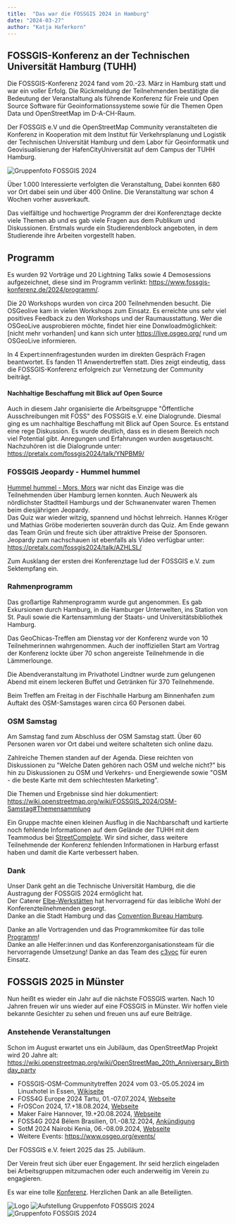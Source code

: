 ```yaml
---
title:  "Das war die FOSSGIS 2024 in Hamburg"
date: "2024-03-27"
author: "Katja Haferkorn"
---
```


## FOSSGIS-Konferenz an der Technischen Universität Hamburg (TUHH)

Die FOSSGIS-Konferenz 2024 fand vom 20.-23. März in Hamburg statt und war ein voller Erfolg. Die Rückmeldung der Teilnehmenden bestätigte die Bedeutung der Veranstaltung als führende Konferenz für Freie und Open Source Software für Geoinformationssysteme sowie für die Themen Open Data und OpenStreetMap im D-A-CH-Raum.

Der FOSSGIS e.V und die OpenStreetMap Community veranstalteten die Konferenz in Kooperation mit dem Institut für Verkehrsplanung und Logistik der Technischen Universität Hamburg und dem Labor für Geoinformatik und Geovisualisierung der HafenCityUniversität auf dem Campus der TUHH Hamburg.

![Gruppenfoto FOSSGIS 2024](https://files.fossgis.de/Konferenz/2024/Fotos/FOSSGIS2024_Gruppenfoto.jpg "Bild zeigt die Teilnehmenden der FOSSGIS 2024 auf dem Gelände der TUHH") 


Über 1.000 Interessierte verfolgten die Veranstaltung, Dabei konnten 680 vor Ort dabei sein und über 400 Online. Die Veranstaltung war schon 4 Wochen vorher ausverkauft.

Das vielfältige und hochwertige Programm der drei Konferenztage deckte viele Themen ab und es gab viele Fragen aus dem Publikum und Diskussionen.
Erstmals wurde ein Studierendenblock angeboten, in dem Studierende ihre Arbeiten vorgestellt haben.


## Programm 
Es wurden 92 Vorträge und 20 Lightning Talks sowie 4 Demosessions aufgezeichnet, diese sind im Programm verlinkt: https://www.fossgis-konferenz.de/2024/programm/.

Die 20 Workshops wurden von circa 200 Teilnehmenden besucht. Die OSGeolive kam in vielen Workshops zum Einsatz. Es erreichte uns sehr viel positives Feedback zu den Workshops und der Raumausstattung. Wer die OSGeoLive ausprobieren möchte, findet hier eine Donwloadmöglichkeit: [nicht mehr vorhanden] und kann sich unter https://live.osgeo.org/ rund um OSGeoLive informieren.

In 4 Expert:innenfragestunden wurden im direkten Gespräch Fragen beantwortet. 
Es fanden 11 Anwendertreffen statt. Dies zeigt eindeutig, dass die FOSSGIS-Konferenz erfolgreich zur Vernetzung der Community beiträgt.

#### Nachhaltige Beschaffung mit Blick auf Open Source
Auch in diesem Jahr organisierte die Arbeitsgruppe "Öffentliche Ausschreibungen mit FOSS" des FOSSGIS e.V. eine Dialogrunde. Diesmal ging es um nachhaltige Beschaffung mit Blick auf Open Source. Es entstand eine rege Diskussion. Es wurde deutlich, dass es in diesem Bereich noch viel Potential gibt. Anregungen und Erfahrungen wurden ausgetauscht.
Nachzuhören ist die Dialogrunde unter: https://pretalx.com/fossgis2024/talk/YNPBM9/


### FOSSGIS Jeopardy - Hummel hummel
[Hummel hummel - Mors, Mors](https://de.wikipedia.org/wiki/Hamburger_Gru%C3%9F) war nicht das Einzige was die Teilnehmenden über Hamburg lernen konnten. Auch Neuwerk als nördlichster Stadtteil Hamburgs und der Schwanenvater waren Themen beim diesjährigen Jeopardy.   
Das Quiz war wieder witzig, spannend und höchst lehrreich. Hannes Kröger und Mathias Gröbe moderierten souverän durch das Quiz. Am Ende gewann das Team Grün und freute sich über attraktive Preise der Sponsoren.
Jeopardy zum nachschauen ist ebenfalls als Video verfügbar unter: https://pretalx.com/fossgis2024/talk/AZHLSL/

Zum Ausklang der ersten drei Konferenztage lud der FOSSGIS e.V. zum Sektempfang ein.

### Rahmenprogramm
Das großartige Rahmenprogramm wurde gut angenommen. Es gab Exkursionen durch Hamburg, in die Hamburger Unterwelten, ins Station von St. Pauli sowie die Kartensammlung der Staats- und Universitätsbibliothek Hamburg. 

Das GeoChicas-Treffen am Dienstag vor der Konferenz wurde von 10 Teilnehmerinnen wahrgenommen. Auch der inoffiziellen Start am Vortrag der Konferenz lockte über 70 schon angereiste Teilnehmende in die Lämmerlounge.

Die Abendveranstaltung im Privathotel Lindtner wurde zum gelungenen Abend mit einem leckeren Buffet und Getränken für 370 Teilnehmende.

Beim Treffen am Freitag in der Fischhalle Harburg am Binnenhafen zum Auftakt des OSM-Samstages waren circa 60 Personen dabei. 

### OSM Samstag
Am Samstag fand zum Abschluss der OSM Samstag statt. Über 60 Personen waren vor Ort dabei und weitere schalteten sich online dazu.

Zahlreiche Themen standen auf der Agenda. Diese reichten von Diskussionen zu "Welche Daten gehören nach OSM und welche nicht?" bis hin zu Diskussionen zu OSM und Verkehrs- und Energiewende sowie "OSM - die beste Karte mit dem schlechtesten Marketing".

Die Themen und Ergebnisse sind hier dokumentiert: https://wiki.openstreetmap.org/wiki/FOSSGIS_2024/OSM-Samstag#Themensammlung

Ein Gruppe machte einen kleinen Ausflug in die Nachbarschaft und kartierte noch fehlende Informationen auf dem Gelände der TUHH mit dem Teammodus bei [StreetComplete](https://wiki.openstreetmap.org/wiki/StreetComplete).
Wir sind sicher, dass weitere Teilnehmende der Konferenz fehlenden Informationen in Harburg erfasst haben und damit die Karte verbessert haben.

### Dank
Unser Dank geht an die Technische Universität Hamburg, die die Austragung der FOSSGIS 2024 ermöglicht hat.    
Der Caterer [Elbe-Werkstätten](https://www.elbe-werkstaetten.de/fuer-unternehmen/dienstleistungen/catering.html) hat hervorragend für das leibliche Wohl der Konferenzteilnehmenden gesorgt.    
Danke an die Stadt Hamburg und das [Convention Bureau Hamburg](https://www.hamburg-convention.com/).

Danke an alle Vortragenden und das Programmkomitee für das tolle [Programm](https://pretalx.com/fossgis2024/schedule/)!   
Danke an alle Helfer:innen und das Konferenzorganisationsteam für die hervorragende Umsetzung!
Danke an das Team des [c3voc](https://c3voc.de/) für euren Einsatz.

## FOSSGIS 2025 in Münster

Nun heißt es wieder ein Jahr auf die nächste FOSSGIS warten. Nach 10 Jahren freuen wir uns wieder auf eine FOSSGIS in Münster. Wir hoffen viele bekannte Gesichter zu sehen und freuen uns auf eure Beiträge.

### Anstehende Veranstaltungen

Schon im August erwartet uns ein Jubiläum, das OpenStreetMap Projekt wird 20 Jahre alt: https://wiki.openstreetmap.org/wiki/OpenStreetMap_20th_Anniversary_Birthday_party

- FOSSGIS-OSM-Communitytreffen 2024 vom 03.-05.05.2024 im Linuxhotel in Essen, [Wikiseite](https://www.fossgis.de/wiki/FOSSGIS_OSM_Communitytreffen_2024_Nummer_21)
- FOSS4G Europe 2024 Tartu, 01.-07.07.2024, [Webseite](https://2024.europe.foss4g.org/)
- FrOSCon 2024, 17.+18.08.2024, [Webseite](https://froscon.org/en/)
- Maker Faire Hannover, 19.+20.08.2024, [Webseite](https://maker-faire.de/hannover/)
- FOSS4G 2024 Bélem Brasilien, 01.-08.12.2024, [Ankündigung](https://www.osgeo.org/foundation-news/foss4g-2024-has-been-awarded-to-belem-brazil/)
- SotM 2024 Nairobi Kenia, 06.-08.09.2024, [Webseite](https://2024.stateofthemap.org/)
- Weitere Events: https://www.osgeo.org/events/

Der FOSSGIS e.V. feiert 2025 das 25. Jubiläum.

Der Verein freut sich über euer Engagement. Ihr seid herzlich eingeladen bei Arbeitsgruppen mitzumachen oder euch anderweitig im Verein zu engagieren.

Es war eine tolle [Konferenz](https://www.fossgis-konferenz.de/2024/). Herzlichen Dank an alle Beteiligten.


![Logo](https://www.fossgis.de/mediawiki/images/a/a8/LOGO_FOSSGIS24_RGB_300dpi.png)
![Aufstellung Gruppenfoto FOSSGIS 2024](https://files.fossgis.de/Konferenz/2024/Fotos/FOSSGIS2024_Aufstellung_Gruppenfoto.gif "Teilnehmende stelen sich für das Gruppenfoto auf")    
![Gruppenfoto FOSSGIS 2024](https://files.fossgis.de/Konferenz/2024/Fotos/FOSSGIS2024_Gruppenfoto.jpg "Bild zeigt die Teilnehmenden der FOSSGIS 2024 auf dem Gelände der TUHH") 



